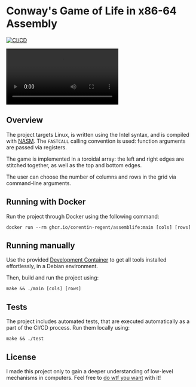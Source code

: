Conway's Game of Life in x86-64 Assembly
========================================

[![CI/CD](https://github.com/corentin-regent/assemblife/actions/workflows/cicd.yml/badge.svg)](https://github.com/corentin-regent/assemblife/actions/workflows/cicd.yml)

<video src="https://youtu.be/t_Kw0YFj-2Q"></video>

## Overview

The project targets Linux, is written using the Intel syntax,
and is compiled with [NASM](https://www.nasm.us/). The `FASTCALL`
calling convention is used: function arguments are passed via registers.

The game is implemented in a toroidal array: the left and right
edges are stitched together, as well as the top and bottom edges.

The user can choose the number of columns and rows in the grid
via command-line arguments.

## Running with Docker

Run the project through Docker using the following command:

```shell
docker run --rm ghcr.io/corentin-regent/assemblife:main [cols] [rows]
```

## Running manually

Use the provided
[Development Container](https://code.visualstudio.com/docs/devcontainers/containers)
to get all tools installed effortlessly, in a Debian environment.

Then, build and run the project using:

```shell
make && ./main [cols] [rows]
```

## Tests

The project includes automated tests, that are executed automatically as a part of the CI/CD process. Run them locally using:

```shell
make && ./test
```

## License

I made this project only to gain a deeper understanding of low-level mechanisms in computers.
Feel free to [do wtf you want](/LICENSE) with it!
